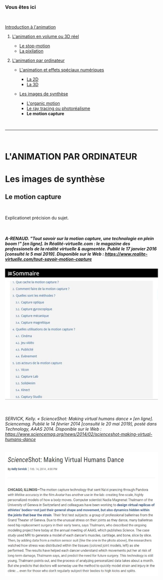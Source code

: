 <br/>

### Vous êtes ici

<br/>

[Introduction à l'animation](index.md)

1. [L'animation en volume ou 3D réel](envolume.md)

    - [Le stop-motion](stopmotion.md)
    - [La pixilation](pixilation.md)
    
2. [L'animation par ordinateur](parordinateur.md)

    - [L'animation et effets spéciaux numériques](numerique.md)
    
        * [La 2D](2d.md)
        * [La 3D](3d.md)
        
    - [Les images de synthèse](imagesdesynthèse.md)
    
        * [L'organic motion](organicmotion.md)
        * [Le ray tracing ou photoréalisme](photorealisme.md)
        * **Le motion capture**

<br/>

---------------------------------------------------

<br/>

# L'ANIMATION PAR ORDINATEUR

# Les images de synthèse

## Le motion capture

<br/>

Explicationet précision du sujet.

<br/>

##### A-RENAUD. "Tout savoir sur la motion capture, une technologie en plein boom !" [en ligne]. In _Réalité-virtuelle.com : le magazine des professionels de la réalité virtuelle & augmentée_. Publié le 17 janvier 2016 [consulté le 5 mai 2019]. Disponible sur le Web : <https://www.realite-virtuelle.com/tout-savoir-motion-capture>

![Le motion capture, les différentes méthodes.](images/motioncapturetech.JPG "Le motion capture, les différentes méthodes.")

<br/>

###### SERVICK, Kelly. « ScienceShot: Making virtual humans dance » [en ligne]. _Sciencemag_. Publié le 14 février 2014 [consulté le 20 mai 2019], posté dans Technology, AAAS 2014. Disponible sur le Web : <https://www.sciencemag.org/news/2014/02/scienceshot-making-virtual-humans-dance>

![Making virtual humans dance](images/motioncapturedance.JPG "Making virtual humans dance")

<br/>
